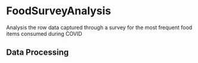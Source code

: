 # FoodSurveyAnalysis
Analysis the row data captured through a survey for the most frequent food items consumed during COVID

## Data Processing
